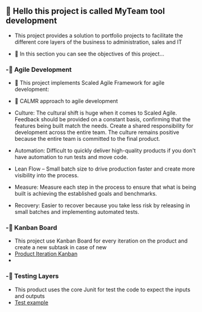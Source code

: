 
## 👋 Hello this project is called MyTeam tool development

- This project provides a solution to portfolio projects to facilitate the different core layers of the business to administration, sales and IT

- 🌱 In this section you can see the objectives of this project...

### -:orange_book: Agile Development 
   
- 💬 This project implements Scaled Agile Framework for agile development:
- 💎 CALMR approach to agile development
- Culture: The cultural shift is huge when it comes to Scaled Agile. Feedback should be provided on a constant basis, confirming that the features being     built match the needs. Create a shared responsibility for development across the entire team. The culture remains positive because the entire team is       committed to the final product.

- Automation: Difficult to quickly deliver high-quality products if you don't have automation to run tests and move code.

- Lean Flow – Small batch size to drive production faster and create more visibility into the process.

- Measure: Measure each step in the process to ensure that what is being built is achieving the established goals and benchmarks.

- Recovery: Easier to recover because you take less risk by releasing in small batches and implementing automated tests.


### -:orange_book: Kanban Board 
- This project use Kanban Board for every iteration on the product and create a new subtask in case of new 
- [Product Iteration Kanban](https://github.com/users/zabdielVR/projects/3)
-

### -:orange_book: Testing Layers
- This product uses the core Junit for test the code to expect the inputs and outputs
- [Test example](https://github.com/zabdielVR/MyTeam/blob/main/Junit/Test/src/test/java/org/Testing/Accounts/AccountsTest.java)

<!---
zabdielVR/zabdielVR is a ✨ special ✨ repository because its `README.md` (this file) appears on your GitHub profile.
You can click the Preview link to take a look at your changes.
--->
